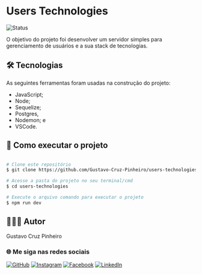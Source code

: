 # Users Technologies

![Status](http://img.shields.io/static/v1?label=Status&message=Finalizado&color=GREEN&style=for-the-badge)

O objetivo do projeto foi desenvolver um servidor simples para gerenciamento de usuários e a sua stack de tecnologias.

## 🛠 Tecnologias

As seguintes ferramentas foram usadas na construção do projeto:

* JavaScript;
* Node;
* Sequelize;
* Postgres,
* Nodemon; e
* VSCode.

## 🚀 Como executar o projeto

```bash

# Clone este repositório
$ git clone https://github.com/Gustavo-Cruz-Pinheiro/users-technologies.git

# Acesse a pasta do projeto no seu terminal/cmd
$ cd users-technologies

# Execute o arquivo comando para executar o projeto
$ npm run dev

```

## 👨🏽‍💻 Autor

Gustavo Cruz Pinheiro

### 🌐 Me siga nas redes sociais

<a href="https://github.com/Gustavo-Cruz-Pinheiro">![GitHub](https://img.shields.io/badge/github-%23121011.svg?style=for-the-badge&logo=github&logoColor=white)</a>
<a href="https://www.instagram.com/gusttavo.cruz_">![Instagram](https://img.shields.io/badge/Instagram-%23E4405F.svg?style=for-the-badge&logo=Instagram&logoColor=white)</a>
<a href="https://www.facebook.com/gustavocruzpinheiro">![Facebook](https://img.shields.io/badge/Facebook-%231877F2.svg?style=for-the-badge&logo=Facebook&logoColor=white)</a>
<a href="https://www.linkedin.com/in/gustavo-cruz-pinheiro-61b852217/">![LinkedIn](https://img.shields.io/badge/linkedin-%230077B5.svg?style=for-the-badge&logo=linkedin&logoColor=white)</a>
